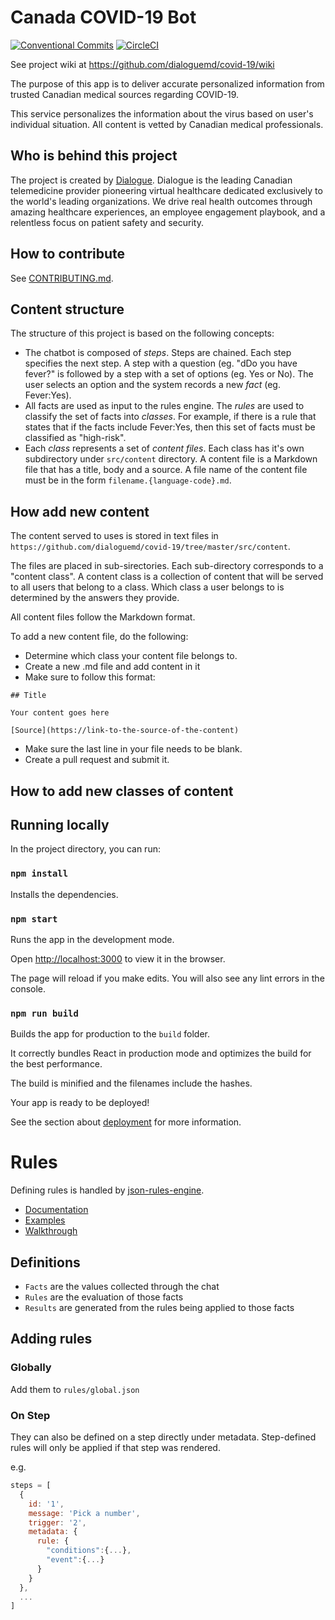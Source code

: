 # Canada COVID-19 Bot
[![Conventional Commits](https://img.shields.io/badge/Conventional%20Commits-1.0.0-yellow.svg)](https://conventionalcommits.org) [![CircleCI](https://circleci.com/gh/dialoguemd/covid-19.svg?style=svg)](https://circleci.com/gh/dialoguemd/covid-19)

See project wiki at https://github.com/dialoguemd/covid-19/wiki

The purpose of this app is to deliver accurate personalized information from trusted Canadian medical sources regarding COVID-19.

This service personalizes the information about the virus based on user's individual situation. All content is vetted by Canadian medical professionals.

## Who is behind this project
The project is created by [Dialogue](https://dialogue.co). Dialogue is the leading Canadian telemedicine provider pioneering virtual healthcare dedicated exclusively to the world's leading organizations. We drive real health outcomes through amazing healthcare experiences, an employee engagement playbook, and a relentless focus on patient safety and security.


## How to contribute

See [CONTRIBUTING.md](./CONTRIBUTING.md).

## Content structure
The structure of this project is based on the following concepts:
- The chatbot is composed of *steps*. Steps are chained. Each step specifies the next step. A step with a question (eg. "dDo you have fever?" is followed by a step with a set of options (eg. Yes or No). The user selects an option and the system records a new *fact* (eg. Fever:Yes).
- All facts are used as input to the rules engine. The *rules* are used to classify the set of facts into *classes*. For example, if there is a rule that states that if the facts include Fever:Yes, then this set of facts must be classified as "high-risk".
- Each *class* represents a set of *content files*. Each class has it's own subdirectory under `src/content` directory. A content file is a Markdown file that has a title, body and a source. A file name of the content file must be in the form `filename.{language-code}.md`.

## How add new content
The content served to uses is stored in text files in `https://github.com/dialoguemd/covid-19/tree/master/src/content`.

The files are placed in sub-sirectories. Each sub-directory corresponds to a "content class". A content class is a collection of content that will be served to all users that belong to a class. Which class a user belongs to is determined by the answers they provide.

All content files follow the Markdown format.


To add a new content file, do the following:
- Determine which class your content file belongs to.
- Create a new .md file and add content in it
- Make sure to follow this format:

```
## Title

Your content goes here

[Source](https://link-to-the-source-of-the-content)

```

- Make sure the last line in your file needs to be blank.
- Create a pull request and submit it.

## How to add new classes of content



## Running locally

In the project directory, you can run:

### `npm install`
Installs the dependencies.

### `npm start`
Runs the app in the development mode.

Open [http://localhost:3000](http://localhost:3000) to view it in the browser.

The page will reload if you make edits.
You will also see any lint errors in the console.

### `npm run build`
Builds the app for production to the `build` folder.

It correctly bundles React in production mode and optimizes the build for the best performance.

The build is minified and the filenames include the hashes.

Your app is ready to be deployed!

See the section about [deployment](https://facebook.github.io/create-react-app/docs/deployment) for more information.


# Rules
Defining rules is handled by [json-rules-engine](https://github.com/cachecontrol/json-rules-engine).

- [Documentation](https://github.com/CacheControl/json-rules-engine/tree/master/docs)
- [Examples](https://github.com/CacheControl/json-rules-engine/tree/master/examples)
- [Walkthrough](https://github.com/CacheControl/json-rules-engine/blob/master/docs/walkthrough.md)

## Definitions
- `Facts` are the values collected through the chat
- `Rules` are the evaluation of those facts
- `Results` are generated from the rules being applied to those facts

## Adding rules

### Globally
Add them to `rules/global.json`

### On Step
They can also be defined on a step directly under metadata. Step-defined rules will only be applied if that step was rendered.

e.g.
```js
steps = [
  {
    id: '1',
    message: 'Pick a number',
    trigger: '2',
    metadata: {
      rule: {
        "conditions":{...},
        "event":{...}
      }
    }
  },
  ...
]
```

